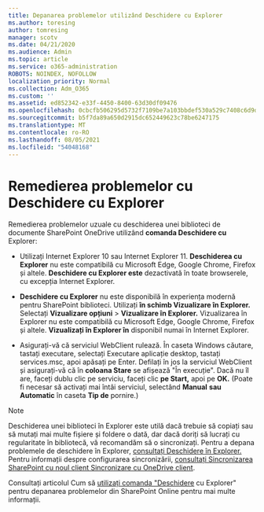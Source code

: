 ```yaml
---
title: Depanarea problemelor utilizând Deschidere cu Explorer
ms.author: toresing
author: tomresing
manager: scotv
ms.date: 04/21/2020
ms.audience: Admin
ms.topic: article
ms.service: o365-administration
ROBOTS: NOINDEX, NOFOLLOW
localization_priority: Normal
ms.collection: Adm_O365
ms.custom: ''
ms.assetid: ed852342-e33f-4450-8400-63d30df09476
ms.openlocfilehash: 0cbcfb506295d5732f7109be7a103bbdef530a529c7408c6d9d45a7b38a89915
ms.sourcegitcommit: b5f7da89a650d2915dc652449623c78be6247175
ms.translationtype: MT
ms.contentlocale: ro-RO
ms.lasthandoff: 08/05/2021
ms.locfileid: "54048168"
---
```

# <a name="fix-problems-with-open-with-explorer"></a>Remedierea problemelor cu Deschidere cu Explorer

Remedierea problemelor uzuale cu deschiderea unei biblioteci de documente SharePoint OneDrive utilizând **comanda Deschidere cu** Explorer: 
  
- Utilizați Internet Explorer 10 sau Internet Explorer 11. **Deschiderea cu Explorer** nu este compatibilă cu Microsoft Edge, Google Chrome, Firefox și altele. **Deschidere cu Explorer este** dezactivată în toate browserele, cu excepția Internet Explorer. 
    
- **Deschidere cu Explorer** nu este disponibilă în experiența modernă pentru SharePoint biblioteci. Utilizați **în schimb Vizualizare în Explorer.** Selectați **Vizualizare opțiuni** \> **Vizualizare în Explorer.** Vizualizarea în Explorer nu este compatibilă cu Microsoft Edge, Google Chrome, Firefox și altele. **Vizualizați în Explorer în** disponibil numai în Internet Explorer. 
    
- Asigurați-vă că serviciul WebClient rulează. În caseta Windows căutare, tastați executare, selectați Executare aplicație desktop, tastați services.msc, apoi apăsați pe Enter. Defilați în jos la serviciul WebClient și asigurați-vă că în **coloana Stare** se afișează "În execuție". Dacă nu îl are, faceți dublu clic pe serviciu, faceți clic **pe Start,** apoi pe **OK.** (Poate fi necesar să activați mai întâi serviciul, selectând **Manual** **sau Automatic** în caseta **Tip de** pornire.) 
    
> [!NOTE]
> Deschiderea unei biblioteci în Explorer este utilă dacă trebuie să copiați sau să mutați mai multe fișiere și foldere o dată, dar dacă doriți să lucrați cu regularitate în bibliotecă, vă recomandăm să o sincronizați. Pentru a depana problemele de deschidere în Explorer, [consultați Deschidere în Explorer.](https://go.microsoft.com/fwlink/?linkid=871665) Pentru informații despre configurarea sincronizării, [consultați Sincronizarea SharePoint cu noul client Sincronizare cu OneDrive client](https://go.microsoft.com/fwlink/?linkid=871666).
  
Consultați articolul Cum să [utilizați comanda "Deschidere](https://docs.microsoft.com/sharepoint/support/lists-and-libraries/troubleshoot-issues-using-open-with-explorer) cu Explorer" pentru depanarea problemelor din SharePoint Online pentru mai multe informații. 
  

